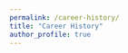 ```yaml
---
permalink: /career-history/
title: "Career History"
author_profile: true
---
```


<div id="vis" style="width: 100%; height: 600px;"></div>

<script type="text/javascript">
document.addEventListener('DOMContentLoaded', function() {
    console.log('▶︎ career-history script start');
    console.log('vegaEmbed:', typeof vegaEmbed);
    
    const spec = {
        "$schema": "https://vega.github.io/schema/vega-lite/v6.json",
        "width": 1000,
        "height": 550,
        "padding": {"left": 20, "top": 10, "right": 10, "bottom": 10},
        "config": {
            "legend": {"disable": true}
        },
        "data": {
            "name": "myCV",
            "url": "https://raw.githubusercontent.com/ishibaki/ishibaki.github.io/refs/heads/master/_data/career.csv"
        },
        "transform": [
            {
                "window": [{"op": "row_number", "as": "row_index"}]
            },
            {
                "joinaggregate": [
                    {
                        "op": "count",
                        "field": "*",
                        "as": "content_num"
                    }
                ],
                "groupby": ["section"]
            },
            {
                "calculate": "datum.section === 'Institution' ? 0: datum.section === 'Education' ? 1: datum.section === 'Work History' ? 2: datum.section === 'Publications' ? 3: datum.section === 'Awards' ? 4: 5", 
                "as": "sectionID"
            },
            {
                "calculate": "datum.section === 'Institution' ? 0: datum.section === 'Education' ? -(+datum.order_id % 2)+1 + 1: datum.section === 'Work History' ? -(+datum.order_id % 2)+1 + 3: datum.section === 'Publications' ? (+datum.order_id-1) + 5: datum.section === 'Awards' ? (+datum.order_id-1) + 19: (+datum.order_id-1) + 26", 
                "as": "contentBase"
            },
            {
                "joinaggregate": [
                    {
                        "op": "min",
                        "field": "contentBase",
                        "as": "min_cBase"
                    },
                    {
                        "op": "max",
                        "field": "contentBase",
                        "as": "max_cBase"
                    }
                ],
                "groupby": ["section"]
            },
            {
                "calculate": "+datum.max_cBase + 1",
                "as": "max_cBase"
            },
            {
                "calculate": "-(+datum.min_cBase + +datum.max_cBase)/2",
                "as": "sectionBase"
            },
            {
                "calculate": "datum.end != null && datum.end != '' ? (datum.start + datum.end)/2 : datum.start",
                "as": "midpoint"
            },
            {
                "calculate": "(datum.end === null || datum.end === '') ? -datum.contentBase - 0.6 : -datum.contentBase",
                "as": "y"
            },
            {
                "calculate": "-datum.contentBase-1",
                "as": "y2"
            },
            {
                "calculate": "(datum.y + datum.y2)/2-0.2",
                "as": "y_midpoint"
            }
        ],
        "layer": [
            {
                "description": "Section backgrounds",
                "transform": [
                    {
                        "aggregate": [
                            {
                                "op": "min", "field": "contentBase", "as": "bgY"
                            },
                            {
                                "op": "max", "field": "contentBase", "as": "bgY2"
                            }
                        ],
                        "groupby": ["section"]
                    },
                    {"calculate": "-datum.bgY", "as": "bgY"},
                    {"calculate": "-datum.bgY2-1", "as": "bgY2"}
                ],
                "mark": {"type": "rect", "opacity": 0.5, "stroke": null, "strokeWidth": 1},
                "encoding": {
                    "x": {"value": 0},
                    "x2": {"value": 1000},
                    "y": {"field": "bgY", "type": "quantitative"},
                    "y2": {"field": "bgY2", "type": "quantitative"},
                    "color": {"field": "section", "type": "nominal", "scale": {"range": ["#e1f5fe", "#f3e5f5", "#e8f5e8", "#fff3e0", "#ffebee"]}}
                }
            },
            {
                "description": "Section labels",
                "transform": [
                    {"aggregate": [{"op": "mean", "field": "sectionBase", "as": "labelY"}], "groupby": ["section"]}
                ],
                "mark": {"type": "text", "align": "right", "baseline": "middle", "fontSize": 12, "fontWeight": "bold", "dx": -10},
                "encoding": {
                    "x": {"value": 0},
                    "y": {"field": "labelY", "type": "quantitative"},
                    "text": {"field": "section", "type": "nominal"}
                }
            },
            {
                "description": "Period events (rectangles)",
                "transform": [{"filter": "datum.end != null && datum.end != ''"}],
                "mark": {"type": "rect", "stroke": "#000", "strokeWidth": 1},
                "encoding": {
                    "x": {"field": "start", "type": "temporal", "title": "Year"},
                    "x2": {"field": "end", "type": "temporal"},
                    "y": {"field": "y", "type": "quantitative"},
                    "y2": {"field": "y2", "type": "quantitative"},
                    "color": {
                        "field": "section",
                        "type": "nominal",
                        "scale": {"range": ["#90caf9", "#ce93d8", "#a5d6a7", "#ffcc02", "#ffab91"]}
                    },
                    "tooltip": [
                        {"field": "title", "type": "nominal"},
                        {"field": "start", "type": "temporal", "format": "%Y-%m-%d"},
                        {"field": "end", "type": "temporal", "format": "%Y-%m-%d"}
                    ]
                }
            },
            {
                "description": "Period event labels",
                "transform": [{"filter": "datum.end != null && datum.end != ''"}],
                "mark": {"type": "text", "align": "center", "baseline": "center", "fontSize": 9},
                "encoding": {
                    "x": {"field": "midpoint", "type": "temporal"},
                    "y": {"field": "y_midpoint", "type": "quantitative"},
                    "text": {"field": "title", "type": "nominal"}
                }
            },
            {
                "description": "Point events, Publication",
                "transform": [{"filter": "(datum.end === null || datum.end === '') && datum.section === 'Publications'"}],
                "mark": {"type": "point", "size": 100, "strokeWidth": 2},
                "encoding": {
                    "x": {"field": "start", "type": "temporal"},
                    "y": {"field": "y", "type": "quantitative"},
                    "shape": {
                        "condition": {"test": "datum.crit === 'true'", "value": "diamond"},
                        "value": "circle"
                    },
                    "color": {
                        "condition": {"test": "datum.crit === 'true'", "value": "#f00"},
                        "value": "#00f"
                    },
                    "stroke": {
                        "condition": {"test": "datum.crit === 'true'", "value": "#f00"},
                        "value": "#000"
                    },
                    "tooltip": [
                        {"field": "title", "type": "nominal"},
                        {"field": "start", "type": "temporal", "format": "%Y-%m-%d"},
                        {"field": "url", "type":"nominal"}
                    ]
                }
            },
            {
                "description": "Point event labels, Publication",
                "transform": [{"filter": "(datum.end === null || datum.end === '') && datum.section === 'Publications'"}],
                "mark": {"type": "text", "align": "right", "baseline": "middle", "fontSize": 8, "dx": -8},
                "encoding": {
                    "x": {"field": "start", "type": "temporal"},
                    "y": {"field": "y", "type": "quantitative"},
                    "text": {"field": "title", "type": "nominal"},
                    "href": {
                        "condition": {
                            "test": "datum.url != null && datum.url != ''",
                            "field": "url",
                            "type": "nominal"
                        }
                    }
                }
            },
            {
                "description": "Point events, Awards",
                "transform": [{"filter": "(datum.end === null || datum.end === '') && datum.section === 'Awards'"}],
                "mark": {"type": "point", "size": 100, "strokeWidth": 2},
                "encoding": {
                    "x": {"field": "start", "type": "temporal"},
                    "y": {"field": "y", "type": "quantitative"},
                    "shape": {
                        "value": "square"
                    },
                    "stroke": {
                        "value": "#000"
                    },
                    "tooltip": [
                        {"field": "title", "type": "nominal"},
                        {"field": "start", "type": "temporal", "format": "%Y-%m-%d"},
                        {"field": "url"}
                    ]
                }
            },
            {
                "description": "Point event labels, Awards",
                "transform": [{"filter": "(datum.end === null || datum.end === '') && datum.section === 'Awards'"}],
                "mark": {"type": "text", "align": "right", "baseline": "middle", "fontSize": 8, "dx": -8},
                "encoding": {
                    "x": {"field": "start", "type": "temporal"},
                    "y": {"field": "y", "type": "quantitative"},
                    "text": {"field": "title", "type": "nominal"},
                    "href": {
                        "condition": {
                            "test": "datum.url != null && datum.url != ''",
                            "field": "url",
                            "type": "nominal"
                        }
                    }
                }
            },
            {
                "description": "Point events, Funding",
                "transform": [{"filter": "(datum.end === null || datum.end === '') && datum.section === 'Funding'"}],
                "mark": {"type": "point", "size": 100, "strokeWidth": 2},
                "encoding": {
                    "x": {"field": "start", "type": "temporal"},
                    "y": {"field": "y", "type": "quantitative"},
                    "shape": {
                        "value": "triangle"
                    },
                    "stroke": {
                        "value": "#000"
                    },
                    "tooltip": [
                        {"field": "title", "type": "nominal"},
                        {"field": "start", "type": "temporal", "format": "%Y-%m-%d"}
                    ]
                }
            },
            {
                "description": "Point event labels, Funding",
                "transform": [{"filter": "(datum.end === null || datum.end === '') && datum.section === 'Funding'"}],
                "mark": {"type": "text", "align": "right", "baseline": "middle", "fontSize": 8, "dx": -8},
                "encoding": {
                    "x": {"field": "start", "type": "temporal"},
                    "y": {"field": "y", "type": "quantitative"},
                    "text": {"field": "title", "type": "nominal"}
                }
            }
        ],
        "encoding": {
            "x": {
                "field": "start",
                "type": "temporal",
                "scale": {
                    "domain": ["2009-12-31", "2028-01-01"]
                },
                "axis": {"format": "%Y"}
            },
            "y": {
                "field": "y",
                "type": "quantitative",
                "scale": {
                    "domain": {
                        "data": "myCV",
                        "field": "y"
                    }
                },
                "axis": {
                    "ticks": false,
                    "labels": false,
                    "domain": false,
                    "title": false
                }
            }
        }
    };
    
    vegaEmbed('#vis', spec, {
        renderer: 'svg', 
        actions: false
    }).then(function(result) {
        console.log('✅ Vega-Lite chart rendered successfully');
        setTimeout(() => {
            try {
                const container = result.view.container();
                console.log('Container:', container);
                
                const svg = container.querySelector('svg');
                console.log('SVG found:', !!svg);
                
                if (svg) {
                    const links = svg.querySelectorAll('a');
                    console.log('Links found:', links.length);
                    
                    links.forEach(link => {
                        link.setAttribute('target', '_blank');
                        link.setAttribute('rel', 'noopener noreferrer');
                    });
                    console.log(`✅ ${links.length} links set to open in new tab`);
                }
            } catch (error) {
                console.error('SVG processing error:', error);
            }
        }, 100);
    }).catch(function(error) {
        console.error('❌ Error rendering chart:', error);
    });
});
</script>
